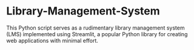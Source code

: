 # Library-Management-System
This Python script serves as a rudimentary library management system (LMS) implemented using Streamlit, a popular Python library for creating web applications with minimal effort.
